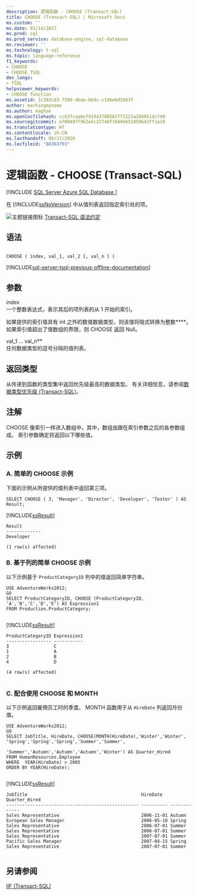 ```yaml
---
description: 逻辑函数 - CHOOSE (Transact-SQL)
title: CHOOSE (Transact-SQL) | Microsoft Docs
ms.custom: ''
ms.date: 03/14/2017
ms.prod: sql
ms.prod_service: database-engine, sql-database
ms.reviewer: ''
ms.technology: t-sql
ms.topic: language-reference
f1_keywords:
- CHOOSE
- CHOOSE_TSQL
dev_langs:
- TSQL
helpviewer_keywords:
- CHOOSE function
ms.assetid: 1c382c83-7500-4bae-bbdc-c1dbebd3d83f
author: markingmyname
ms.author: maghan
ms.openlocfilehash: cc63fcaa6e7419a37005817f3121a2b8851dc749
ms.sourcegitcommit: e700497f962e4c2274df16d9e651059b42ff1a10
ms.translationtype: HT
ms.contentlocale: zh-CN
ms.lasthandoff: 08/17/2020
ms.locfileid: "88363793"
---
```

# <a name="logical-functions---choose-transact-sql"></a>逻辑函数 - CHOOSE (Transact-SQL)
[!INCLUDE [SQL Server Azure SQL Database ](../../includes/applies-to-version/sql-asdb.md)]

  在 [!INCLUDE[ssNoVersion](../../includes/ssnoversion-md.md)] 中从值列表返回指定索引处的项。  
  
 ![主题链接图标](../../database-engine/configure-windows/media/topic-link.gif "“主题链接”图标") [Transact-SQL 语法约定](../../t-sql/language-elements/transact-sql-syntax-conventions-transact-sql.md)  
  
## <a name="syntax"></a>语法  
  
```syntaxsql
  
CHOOSE ( index, val_1, val_2 [, val_n ] )  
```  
  
[!INCLUDE[sql-server-tsql-previous-offline-documentation](../../includes/sql-server-tsql-previous-offline-documentation.md)]

## <a name="arguments"></a>参数
 *index*  
 一个整数表达式，表示其后的项列表的从 1 开始的索引。  
  
 如果提供的索引值具有 int 之外的数值数据类型，则该值将隐式转换为整数****。 如果索引值超出了值数组的界限，则 CHOOSE 返回 Null。  
  
 val_1 … val_n**  
 任何数据类型的逗号分隔的值列表。  
  
## <a name="return-types"></a>返回类型  
 从传递到函数的类型集中返回优先级最高的数据类型。 有关详细信息，请参阅[数据类型优先级 (Transact-SQL)](../../t-sql/data-types/data-type-precedence-transact-sql.md)。  
  
## <a name="remarks"></a>注解  
 CHOOSE 像索引一样进入数组中，其中，数组由跟在索引参数之后的各参数组成。 索引参数确定将返回以下哪些值。  
  
## <a name="examples"></a>示例  

### <a name="a-simple-choose-example"></a>A. 简单的 CHOOSE 示例

 下面的示例从所提供的值列表中返回第三项。  
 
```  
SELECT CHOOSE ( 3, 'Manager', 'Director', 'Developer', 'Tester' ) AS Result;  
```  
  
 [!INCLUDE[ssResult](../../includes/ssresult-md.md)]  
  
```  
Result  
-------------  
Developer  
  
(1 row(s) affected)  
```  

### <a name="b-simple-choose-example-based-on-column"></a>B. 基于列的简单 CHOOSE 示例

 以下示例基于 `ProductCategoryID` 列中的值返回简单字符串。  
  
```  
USE AdventureWorks2012;  
GO  
SELECT ProductCategoryID, CHOOSE (ProductCategoryID, 'A','B','C','D','E') AS Expression1  
FROM Production.ProductCategory;  
  
```  
  
 [!INCLUDE[ssResult](../../includes/ssresult-md.md)]  
  
```  
ProductCategoryID Expression1  
----------------- -----------  
3                 C  
1                 A  
2                 B  
4                 D  
  
(4 row(s) affected)  
  
```  

### <a name="c-choose-in-combination-with-month"></a>C. 配合使用 CHOOSE 和 MONTH
  
 以下示例返回雇佣员工时的季度。 MONTH 函数用于从 `HireDate` 列返回月份值。  
  
```  
USE AdventureWorks2012;  
GO  
SELECT JobTitle, HireDate, CHOOSE(MONTH(HireDate),'Winter','Winter', 'Spring','Spring','Spring','Summer','Summer',   
                                                  'Summer','Autumn','Autumn','Autumn','Winter') AS Quarter_Hired  
FROM HumanResources.Employee  
WHERE  YEAR(HireDate) > 2005  
ORDER BY YEAR(HireDate);  
  
```  
  
 [!INCLUDE[ssResult](../../includes/ssresult-md.md)]  
  
```  
JobTitle                                           HireDate   Quarter_Hired  
-------------------------------------------------- ---------- -------------  
Sales Representative                               2006-11-01 Autumn  
European Sales Manager                             2006-05-18 Spring  
Sales Representative                               2006-07-01 Summer  
Sales Representative                               2006-07-01 Summer  
Sales Representative                               2007-07-01 Summer  
Pacific Sales Manager                              2007-04-15 Spring  
Sales Representative                               2007-07-01 Summer  
  
```  
  
## <a name="see-also"></a>另请参阅  
 [IIF (Transact-SQL)](../../t-sql/functions/logical-functions-iif-transact-sql.md)  
  
  
